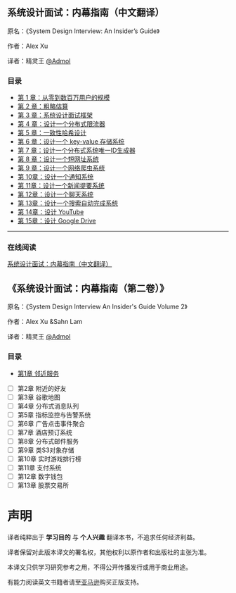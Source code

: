 
## 系统设计面试：内幕指南（中文翻译）

原名：《System Design Interview: An Insider’s Guide》

作者：Alex Xu

译者：精灵王 [@Admol](https://github.com/Admol)



### 目录

* [第 1 章：从零到数百万用户的规模](<CHAPTER 01：SCALE FROM ZERO TO MILLIONS OF USERS.md>)
* [第 2 章：粗略估算](<CHAPTER 02：BACK-OF-THE-ENVELOPE ESTIMATION.md>)
* [第 3 章：系统设计面试框架](<CHAPTER 03：A FRAMEWORK FOR SYSTEM DESIGN INTERVIEWS.md>)
* [第 4 章：设计一个分布式限流器](<CHAPTER 04：DESIGN A RATE LIMITER.md>)
* [第 5 章：一致性哈希设计](<CHAPTER 05：DESIGN CONSISTENT HASHING.md>)
* [第 6 章：设计一个 key-value 存储系统](<CHAPTER 06：DESIGN A KEY-VALUE STORE.md>)
* [第 7 章：设计一个分布式系统唯一ID生成器](<CHAPTER 07：DESIGN A UNIQUE ID GENERATOR IN DISTRIBUTED SYSTEMS.md>)
* [第 8 章：设计一个短网址系统](<CHAPTER 08：DESIGN A URL SHORTENER.md>)
* [第 9 章：设计一个网络爬虫系统](<CHAPTER 09：DESIGN A WEB CRAWLER.md>)
* [第 10章：设计一个通知系统](<CHAPTER 10：DESIGN A NOTIFICATION SYSTEM.md>)
* [第 11章：设计一个新闻提要系统](<CHAPTER 11：DESIGN A NEWS FEED SYSTEM.md>)
* [第 12章：设计一个聊天系统](<CHAPTER 12：DESIGN A CHAT SYSTEM.md>)
* [第 13章：设计一个搜索自动完成系统](<CHAPTER 13：DESIGN A SEARCH AUTOCOMPLETE SYSTEM.md>)
* [第 14章：设计 YouTube](<CHAPTER 14：DESIGN YOUTUBE.md>)
* [第 15章：设计 Google Drive](<CHAPTER 15：DESIGN GOOGLE DRIVE.md>)

***

### 在线阅读
[系统设计面试：内幕指南（中文翻译）](https://learning-guide.gitbook.io/system-design-interview)



## 《系统设计面试：内幕指南（第二卷）》
原名：《System Design Interview An Insider's Guide Volume 2》

作者：Alex Xu &Sahn Lam

译者：精灵王 [@Admol](https://github.com/Admol)

### 目录
- [第1章 邻近服务](Volume2%2FCHAPTER%2001%EF%BC%9AProximity%20Service.md)
- [ ] 第2章 附近的好友
- [ ] 第3章 谷歌地图
- [ ] 第4章 分布式消息队列
- [ ] 第5章 指标监控与告警系统
- [ ] 第6章 广告点击事件聚合
- [ ] 第7章 酒店预订系统
- [ ] 第8章 分布式邮件服务
- [ ] 第9章 类S3对象存储
- [ ] 第10章 实时游戏排行榜
- [ ] 第11章 支付系统
- [ ] 第12章 数字钱包
- [ ] 第13章 股票交易所

# 声明

译者纯粹出于 **学习目的** 与 **个人兴趣** 翻译本书，不追求任何经济利益。

译者保留对此版本译文的署名权，其他权利以原作者和出版社的主张为准。

本译文只供学习研究参考之用，不得公开传播发行或用于商业用途。

有能力阅读英文书籍者请至[亚马逊](https://www.amazon.com/System-Design-Interview-insiders-Second/dp/B08CMF2CQF)购买正版支持。
